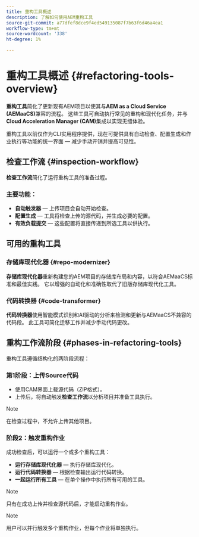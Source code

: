```yaml
---
title: 重构工具概述
description: 了解如何使用AEM重构工具
source-git-commit: a77dfef8dce9f4ed549135087f7b63f6d46a4ea1
workflow-type: tm+mt
source-wordcount: '338'
ht-degree: 1%

---
```



<!-- Alexandru: temporarily commeting this out, since it breaks validation

>[!CONTEXTUALHELP]
>id="aemcloud_rs_overview"
>title="Overview"
>abstract="Refactoring Tools is a solution developed by Adobe to help refactor existing AEM projects for compatibility with AEM as a Cloud Service. The tools are executed via Cloud Acceleration Manager (CAM) and automate key modernization tasks."
>additional-url="https://experienceleague.adobe.com/docs/experience-manager-cloud-service/content/migration-journey/cloud-migration/content-transfer-tool/guidelines-best-practices-content-transfer-tool.html" text="Guidelines and Best Practices"

-->

# 重构工具概述 {#refactoring-tools-overview}

**重构工具**&#x200B;简化了更新现有AEM项目以使其与&#x200B;**AEM as a Cloud Service (AEMaaCS)**&#x200B;兼容的流程。 这些工具可自动执行常见的重构和现代化任务，并与&#x200B;**Cloud Acceleration Manager (CAM)**&#x200B;集成以实现无缝体验。

重构工具以前仅作为CLI实用程序提供，现在可提供具有自动检查、配置生成和作业执行等功能的统一界面 — 减少手动开销并提高可见性。

## 检查工作流 {#inspection-workflow}

**检查工作流**&#x200B;简化了运行重构工具的准备过程。

### 主要功能：

* **自动触发器** — 上传项目会自动开始检查。
* **配置生成** — 工具将检查上传的源代码，并生成必要的配置。
* **有效负载提交** — 这些配置将直接传递到所选工具以供执行。

## 可用的重构工具

### 存储库现代化器 {#repo-modernizer}

**存储库现代化器**&#x200B;重新构建您的AEM项目的存储库布局和内容，以符合AEMaaCS标准和最佳实践。 它以增强的自动化和准确性取代了旧版存储库现代化工具。

### 代码转换器 {#code-transformer}

**代码转换器**&#x200B;使用智能模式识别和AI驱动的分析来检测和更新与AEMaaCS不兼容的代码段。 此工具可简化迁移工作并减少手动代码更改。

## 重构工作流阶段 {#phases-in-refactoring-tools}

重构工具遵循结构化的两阶段流程：

### 第1阶段：上传Source代码

* 使用CAM界面上载源代码（ZIP格式）。
* 上传后，将自动触发&#x200B;**检查工作流**&#x200B;以分析项目并准备工具执行。

>[!NOTE]
>在检查过程中，不允许上传其他项目。

### 阶段2：触发重构作业

成功检查后，可以运行一个或多个重构工具：

* **运行存储库现代化器** — 执行存储库现代化。
* **运行代码转换器** — 根据检查输出运行代码转换。
* **一起运行所有工具** — 在单个操作中执行所有可用的工具。

>[!NOTE]
>只有在成功上传并检查源代码后，才能启动重构作业。

>[!NOTE]
>用户可以并行触发多个重构作业，但每个作业将单独执行。
